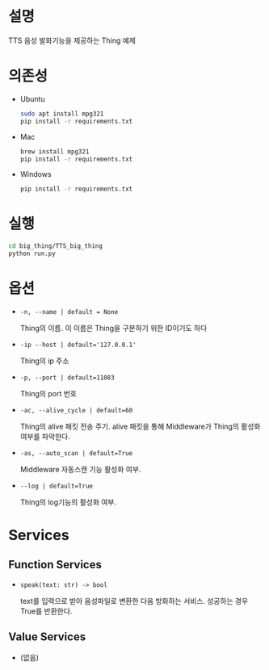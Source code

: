 # 설명

TTS 음성 발화기능을 제공하는 Thing 예제

# 의존성

- Ubuntu
    
    ```bash
    sudo apt install mpg321
    pip install -r requirements.txt
    ```
    
- Mac
    
    ```bash
    brew install mpg321
    pip install -r requirements.txt
    ```
    
- Windows
    
    ```bash
    pip install -r requirements.txt
    ```
    

# 실행

```bash
cd big_thing/TTS_big_thing
python run.py
```

# 옵션

- `-n, --name | default = None`
    
    Thing의 이름. 이 이름은 Thing을 구분하기 위한 ID이기도 하다 
    
- `-ip --host | default='127.0.0.1'`
    
    Thing의 ip 주소
    
- `-p, --port | default=11083`
    
    Thing의 port 번호
    
- `-ac, --alive_cycle | default=60`
    
    Thing의 alive 패킷 전송 주기. alive 패킷을 통해 Middleware가 Thing의 활성화 여부를 파악한다. 
    
- `-as, --auto_scan | default=True`
    
    Middleware 자동스캔 기능 활성화 여부.
    
- `--log | default=True`
    
    Thing의 log기능의 활성화 여부. 
    

# Services

## Function Services

- `speak(text: str) -> bool`
    
    text를 입력으로 받아 음성파일로 변환한 다음 방화하는 서비스. 성공하는 경우 True를 반환한다. 
    

## Value Services

- (없음)